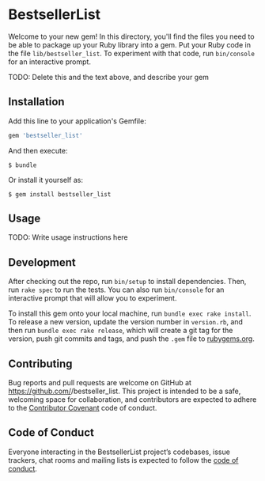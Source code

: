 # BestsellerList

Welcome to your new gem! In this directory, you'll find the files you need to be able to package up your Ruby library into a gem. Put your Ruby code in the file `lib/bestseller_list`. To experiment with that code, run `bin/console` for an interactive prompt.

TODO: Delete this and the text above, and describe your gem

## Installation

Add this line to your application's Gemfile:

```ruby
gem 'bestseller_list'
```

And then execute:

    $ bundle

Or install it yourself as:

    $ gem install bestseller_list

## Usage

TODO: Write usage instructions here

## Development

After checking out the repo, run `bin/setup` to install dependencies. Then, run `rake spec` to run the tests. You can also run `bin/console` for an interactive prompt that will allow you to experiment.

To install this gem onto your local machine, run `bundle exec rake install`. To release a new version, update the version number in `version.rb`, and then run `bundle exec rake release`, which will create a git tag for the version, push git commits and tags, and push the `.gem` file to [rubygems.org](https://rubygems.org).

## Contributing

Bug reports and pull requests are welcome on GitHub at https://github.com/<thisisSDK>/bestseller_list. This project is intended to be a safe, welcoming space for collaboration, and contributors are expected to adhere to the [Contributor Covenant](http://contributor-covenant.org) code of conduct.

## Code of Conduct

Everyone interacting in the BestsellerList project’s codebases, issue trackers, chat rooms and mailing lists is expected to follow the [code of conduct](https://github.com/<thisisSDK>/bestseller_list/blob/master/CODE_OF_CONDUCT.md).
